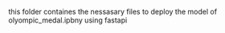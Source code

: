 this folder containes the nessasary files to deploy the model of olyompic_medal.ipbny using fastapi
